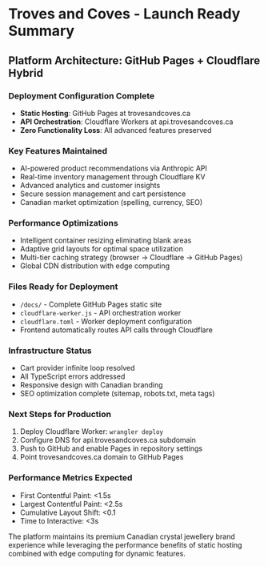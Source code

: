 # Troves and Coves - Launch Ready Summary

## Platform Architecture: GitHub Pages + Cloudflare Hybrid

### Deployment Configuration Complete
- **Static Hosting**: GitHub Pages at trovesandcoves.ca
- **API Orchestration**: Cloudflare Workers at api.trovesandcoves.ca
- **Zero Functionality Loss**: All advanced features preserved

### Key Features Maintained
- AI-powered product recommendations via Anthropic API
- Real-time inventory management through Cloudflare KV
- Advanced analytics and customer insights
- Secure session management and cart persistence
- Canadian market optimization (spelling, currency, SEO)

### Performance Optimizations
- Intelligent container resizing eliminating blank areas
- Adaptive grid layouts for optimal space utilization
- Multi-tier caching strategy (browser → Cloudflare → GitHub Pages)
- Global CDN distribution with edge computing

### Files Ready for Deployment
- `/docs/` - Complete GitHub Pages static site
- `cloudflare-worker.js` - API orchestration worker
- `cloudflare.toml` - Worker deployment configuration
- Frontend automatically routes API calls through Cloudflare

### Infrastructure Status
- Cart provider infinite loop resolved
- All TypeScript errors addressed
- Responsive design with Canadian branding
- SEO optimization complete (sitemap, robots.txt, meta tags)

### Next Steps for Production
1. Deploy Cloudflare Worker: `wrangler deploy`
2. Configure DNS for api.trovesandcoves.ca subdomain
3. Push to GitHub and enable Pages in repository settings
4. Point trovesandcoves.ca domain to GitHub Pages

### Performance Metrics Expected
- First Contentful Paint: <1.5s
- Largest Contentful Paint: <2.5s
- Cumulative Layout Shift: <0.1
- Time to Interactive: <3s

The platform maintains its premium Canadian crystal jewellery brand experience while leveraging the performance benefits of static hosting combined with edge computing for dynamic features.